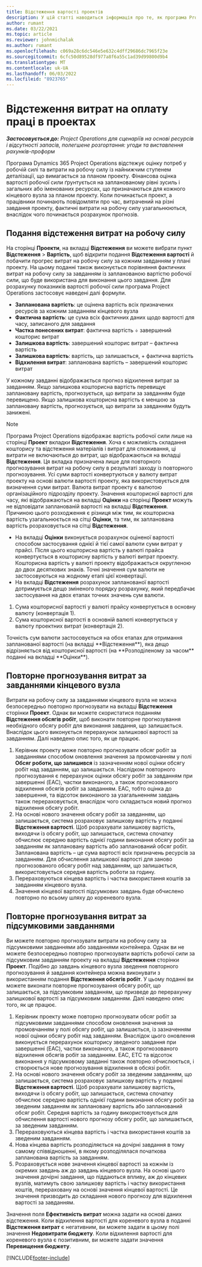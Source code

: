 ```yaml
---
title: Відстеження вартості проектів
description: У цій статті наводиться інформація про те, як програма Project Operations відстежує прогрес проекту відносно вартості робочої сили та обсягу витрат за проектом.
author: rumant
ms.date: 03/22/2021
ms.topic: article
ms.reviewer: johnmichalak
ms.author: rumant
ms.openlocfilehash: c069a28c6dc546e5e632c4dff29686dc7965f23e
ms.sourcegitcommit: 6cfc50d89528df977a8f6a55c1ad39d99800d9b4
ms.translationtype: MT
ms.contentlocale: uk-UA
ms.lasthandoff: 06/03/2022
ms.locfileid: "8923765"
---
```

# <a name="labor-cost-tracking-on-projects"></a>Відстеження витрат на оплату праці в проектах

_**Застосовується до:** Project Operations для сценаріїв на основі ресурсів і відсутності запасів, полегшене розгортання: угоди та виставлення рахунків-проформ_

Програма Dynamics 365 Project Operations відстежує оцінку потреб у робочій силі та витрати на робочу силу із найнижчим ступенем деталізації, що вимагається за планом проекту. Фінансова оцінка вартості робочої сили ґрунтується на запланованому рівні зусиль і загальних або іменованих ресурсах, що призначаються для кожного кінцевого вузла за планом проекту. Коли починається проект, а працівники починають повідомляти про час, витрачений на різні завдання проекту, фактичні витрати на робочу силу узагальнюються, внаслідок чого починається розрахунок прогнозів.

## <a name="labor-cost-tracking-view"></a>Подання відстеження витрат на робочу силу

На сторінці **Проекти**, на вкладці **Відстеження** ви можете вибрати пункт **Відстеження** > **Вартість**, щоб відкрити подання **Відстеження вартості** й побачити прогрес витрат на робочу силу за кожним завданням у плані проекту. На цьому поданні також виконується порівняння фактичних витрат на робочу силу за завданням із запланованою вартістю робочої сили, що буде використана для виконання цього завдання. Для розрахунку показників вартості робочої сили програма Project Operations застосовує наведені далі формули.

- **Запланована вартість**: це оцінена вартість всіх призначених ресурсів за кожним завданням кінцевого вузла
- **Фактична вартість**: це сума всіх фактичних даних щодо вартості для часу, записаного для завдання
- **Частка понесених витрат**: фактична вартість ÷ завершений кошторис витрат
- **Залишкова вартість**: завершений кошторис витрат – фактична вартість
- **Залишкова вартість**: вартість, що залишається, + фактична вартість
- **Відхилення витрат**: запланована вартість – завершений кошторис витрат

У кожному завданні відображається прогноз відхилення витрат за завданням. Якщо залишкова кошторисна вартість перевищує заплановану вартість, прогнозується, що витрати за завданням буде перевищено. Якщо залишкова кошторисна вартість є меншою за заплановану вартість, прогнозується, що витрати за завданням будуть занижені.

>[!NOTE]
> Програма Project Operations відображає вартість робочої сили лише на сторінці **Проект** вкладки **Відстеження**. Хоча є можливість складання кошторису та відстеження матеріалів і витрат для споживання, ці витрати не включаються до витрат, що відображаються на вкладці **Відстеження**. Ця вкладка призначена лише для повторного прогнозування витрат на робочу силу в результаті заходу із повторного прогнозування.
Усі суми вартості конвертуються у валюту витрат проекту на основі валюти вартості проекту, яка використовується для визначення суми витрат. Валюта витрат проекту є валютою організаційного підрозділу проекту. Значення кошторисної вартості для часу, які відображаються на вкладці **Оцінки** на сторінці **Проект** можуть не відповідати запланованій вартості на вкладці **Відстеження**. Причиною цього розходження є різниця між тим, як кошторисна вартість узагальнюється на сітці **Оцінки**, та тим, як запланована вартість розраховується на сітці **Відстеження**. 
>
> - На вкладці **Оцінки** виконується розрахунок оціненої вартості способом застосування однієї й тієї самої валюти суми витрат у прайсі. Після цього кошторисна вартість у валюті прайса конвертується в кошторисну вартість у валюті витрат проекту. Кошторисна вартість у валюті проекту відображається округленою до двох десяткових знаків. Точні значення сум валюти не застосовуються на жодному етапі цієї конвертації. 
> - На вкладці **Відстеження** розрахунок запланованої вартості дотримується дещо зміненого порядку розрахунку, який передбачає застосування на двох етапах точних значень сум валюти. 
   ><ol>
   ><li>Сума кошторисної вартості у валюті прайсу конвертується в основну валюту (конвертація 1).</li>
   ><li>Сума кошторисної вартості в основній валюті конвертується у валюту проектних витрат (конвертація 2). </li>
   ></ol>
   >Точність сум валюти застосовується на обох етапах для отримання запланованої вартості (на вкладці **Відстеження**), яка дещо відрізняється від кошторисної вартості (на **Розподіленому за часом** поданні на вкладці **Оцінки**). 
   
## <a name="reprojecting-costs-on-leaf-node-tasks"></a>Повторне прогнозування витрат за завданнями кінцевого вузла

Витрати на робочу силу за завданнями кінцевого вузла не можна безпосередньо повторно прогнозувати на вкладці **Відстеження** сторінки **Проект**. Однак ви можете скористатися поданням **Відстеження обсягів робіт**, щоб виконати повторне прогнозування необхідного обсягу робіт для виконання завдання, що залишається. Внаслідок цього виконується перерахунок залишкової вартості за завданням. Далі наведено опис того, як це працює.

1. Керівник проекту може повторно прогнозувати обсяг робіт за завданнями способом оновлення значення за промовчанням у полі **Обсяг роботи, що залишився** із зазначенням нової оцінки обсягу робіт над завданням, що залишається. Наслідком повторного прогнозування є перерахунок оцінки обсягу робіт за завданням при завершенні (EAC), частки виконаного, а також прогнозованого відхилення обсягів робіт за завданням. EAC, тобто оцінка до завершення, та відсоток виконаного за узагальненням завдань також перераховується, внаслідок чого складається новий прогноз відхилення обсягу робіт.
2. На основі нового значення обсягу робіт за завданням, що залишається, система розраховує залишкову вартість у поданні **Відстеження вартості**. Щоб розрахувати залишкову вартість, виходячи із обсягу робіт, що залишається, система спочатку обчислює середню вартість однієї години виконання обсягу робіт за завданням як заплановану вартість або запланований обсяг робіт. Запланована вартість – це сума вартості всіх призначень ресурсів за завданням. Для обчислення залишкової вартості для заново прогнозованого обсягу робіт над завданням, що залишається, використовується середня вартість роботи за годину.
3. Перераховуються кінцева вартість і частка використання коштів за завданням кінцевого вузла.
4. Значення кінцевої вартості підсумкових завдань буде обчислено повторно по всьому шляху до кореневого вузла.

## <a name="reprojecting-costs-on-summary-tasks"></a>Повторне прогнозування витрат за підсумковими завданнями

Ви можете повторно прогнозувати витрати на робочу силу за підсумковими завданнями або завданнями контейнера. Однак ви не можете безпосередньо повторно прогнозувати вартість робочої сили за підсумковим завданням проекту на вкладці **Відстеження** сторінки **Проект**. Подібно до завдань кінцевого вузла зведення повторного прогнозування й завдання контейнера можна виконувати з використанням подання **Відстеження обсягів робіт**. У цьому поданні ви можете виконати повторне прогнозування обсягу робіт, що залишається, за підсумковим завданням, що призведе до перерахунку залишкової вартості за підсумковим завданням. Далі наведено опис того, як це працює.

1. Керівник проекту може повторно прогнозувати обсяг робіт за підсумковими завданнями способом оновлення значення за промовчанням у полі обсягу робіт, що залишається, із зазначенням нової оцінки обсягу робіт над завданням. Внаслідок цього оновлення виконується перерахунок кошторису зведеного завдання при завершенні (EAC), частки виконаного, а також прогнозованого відхилення обсягів робіт за завданням. EAC, ETC та відсоток виконання у підсумковому завданні також повторно обчислюється, і створюється нове прогнозування відхилення в обсязі робіт.
2. На основі нового значення обсягу робіт за зведеним завданням, що залишається, система розраховує залишкову вартість у поданні **Відстеження вартості**. Щоб розрахувати залишкову вартість, виходячи із обсягу робіт, що залишається, система спочатку обчислює середню вартість однієї години виконання обсягу робіт за зведеним завданням як заплановану вартість або запланований обсяг робіт. Середня вартість за годину використовується для обчислення вартості нового прогнозу обсягу робіт, що залишається, за зведеним завданням.
3. Перераховуються кінцева вартість і частка використання коштів за зведеним завданням.
4. Нова кінцева вартість розподіляється на дочірні завдання в тому самому співвідношенні, в якому розподілялася початкова запланована вартість за завданням.
5. Розраховується нове значення кінцевої вартості за кожнім із окремих завдань аж до завдань кінцевого вузла. На основі цього значення дочірні завдання, що піддаються впливу, аж до кінцевих вузлів, матимуть свою залишкову вартість і частку використання коштів, перераховану на основі значення кінцевої вартості. Це значення призводить до складання нового прогнозу для відхилення вартості за завданням. 


Значення поля **Ефективність витрат** можна задати на основі даних відстеження. Коли відхилення вартості для кореневого вузла в поданні **Відстеження витрат** є негативним, ви можете задати в цьому полі значення **Недовитрати бюджету**. Коли відхилення вартості для кореневого вузла є позитивним, ви можете задати значення **Перевищення бюджету**.


[!INCLUDE[footer-include](../includes/footer-banner.md)]

